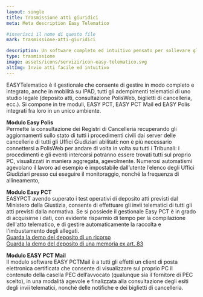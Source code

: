 ```yaml
---
layout: single
title: Trasmissione atti giuridici
meta: Meta description Easy Telematico

#inserisci il nome di questo file
mark: trasmissione-atti-giuridici

description: Un software completo ed intuitivo pensato per sollevare gli studi legali dall'incombenza dell'invio atti. Economico, facile, completo.
type: trasmissione
image: assets/icons/servizi/icon-easy-telematico.svg
altImg: Invio atti facile ed intuitivo
---
```

EASYTelematico è il gestionale che consente di gestire in modo completo e integrato, anche in mobilità su IPAD, tutti gli adempimenti telematici di uno studio legale (deposito atti, consultazione PolisWeb, biglietti di cancelleria, ecc.). Si compone in tre moduli, EASY PCT, EASY PCT Mail ed EASY Polis integrati fra loro in un unico ambiente.

<b>Modulo Easy Polis</b><br/>
Permette la consultazione dei Registri di Cancelleria recuperando gli aggiornamenti sullo stato di tutti i procedimenti civili dai server delle cancellerie di tutti gli Uffici Giudiziari abilitati: non è più necessario connettersi a PolisWeb per andare di volta in volta su tutti i Tribunali: i procedimenti e gli eventi intercorsi potranno essere trovati tutti sul proprio PC, visualizzati in maniera aggregata, agevolmente.
Numerosi automatismi agevolano il lavoro ad esempio è impostabile dall’utente l’elenco degli Uffici Giudiziari presso cui eseguire il monitoraggio, nonché la frequenza di allineamento,

<b>Modulo Easy PCT</b><br/>
EASYPCT avendo superato i test operativi di deposito atti previsti dal Ministero della Giustizia, consente di effettuare gli invii telematici di tutti gli atti previsti dalla normativa. Se si possiede il gestionale Easy PCT è in grado di acquisirne i dati, con evidente risparmio di tempo per la compilazione dell'atto telematico, e di gestire automaticamente  la raccolta e l'imbustamento degli allegati.<br/>
<a href="https://www.youtube.com/watch?v=bLWUjf_v1vw&autoplay=1" target="_blank">Guarda la demo del deposito di un ricorso</a><br/>
<a href="https://www.youtube.com/watch?v=Q8vPnKzXmBA&autoplay=1" target="_blank">Guarda la demo del deposito di una memoria ex art. 83</a>

<b>Modulo EASY PCT Mail</b><br/>
Il modulo software EASY PCTMail è a tutti gli effetti un client di posta elettronica certificata che consente di visualizzare sul proprio PC il contenuto della casella PEC dell’avvocato (qualunque sia il fornitore di PEC scelto), in una modalità agevole e finalizzata alla consultazione degli esiti degli invii telematici, nonché delle notifiche e dei biglietti di cancelleria.
